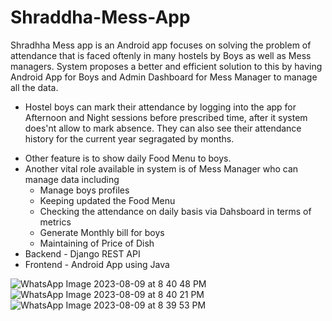 # Shraddha-Mess-App
Shradhha Mess app is an Android app focuses on solving the problem of attendance that is faced oftenly in many hostels by Boys as well as Mess managers. System proposes a better and efficient solution to this by having Android App for Boys and Admin Dashboard for Mess Manager to manage all the data.
* Hostel boys can mark their attendance by logging into the app for Afternoon and Night sessions before prescribed time, after it system does'nt allow to mark absence. They can also see their attendance history for the current year segragated by months.
- Other feature is to show daily Food Menu to boys.
- Another vital role available in system is of Mess Manager who can manage  data including
  -  Manage boys profiles
  -  Keeping updated the Food Menu
  -  Checking the attendance on daily basis via Dahsboard in terms of metrics
  -  Generate Monthly bill for boys
  -  Maintaining of Price of Dish
- Backend - Django REST API
- Frontend - Android App using Java
  
![WhatsApp Image 2023-08-09 at 8 40 48 PM](https://github.com/amolkhedekar26/Shraddha-Mess-App/assets/108868936/6e1d9f23-3234-47ac-aab4-5877ae718f8c)
![WhatsApp Image 2023-08-09 at 8 40 21 PM](https://github.com/amolkhedekar26/Shraddha-Mess-App/assets/108868936/12703da9-bbb8-4d85-bdda-c6f9bc5e9bcf)
![WhatsApp Image 2023-08-09 at 8 39 53 PM](https://github.com/amolkhedekar26/Shraddha-Mess-App/assets/108868936/057725a0-e0bf-48a6-aced-d6ba8df8643b)
